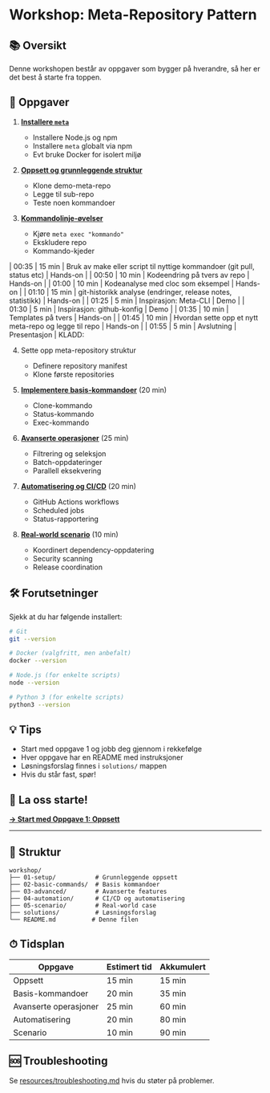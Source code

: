 # Workshop: Meta-Repository Pattern

## 📚 Oversikt

Denne workshopen består av oppgaver som bygger på hverandre, så her er det best å starte fra toppen.

## 🎯 Oppgaver

1. **[Installere `meta`](01-prereqs/)**
   - Installere Node.js og npm
   - Installere `meta` globalt via npm
   - Evt bruke Docker for isolert miljø

2. **[Oppsett og grunnleggende struktur](02-setup/)**
   - Klone demo-meta-repo
   - Legge til sub-repo
   - Teste noen kommandoer

3. **[Kommandolinje-øvelser](03-commands/)**
   - Kjøre `meta exec "kommando"`
   - Ekskludere repo
   - Kommando-kjeder


| 00:35 | 15 min | Bruk av make eller script til nyttige kommandoer (git pull, status etc) | Hands-on |
| 00:50 | 10 min | Kodeendring på tvers av repo | Hands-on |
| 01:00 | 10 min | Kodeanalyse med cloc som eksempel | Hands-on |
| 01:10 | 15 min | git-historikk analyse (endringer, release notes, statistikk) | Hands-on |
| 01:25 | 5 min | Inspirasjon: Meta-CLI | Demo |
| 01:30 | 5 min | Inspirasjon: github-konfig | Demo |
| 01:35 | 10 min | Templates på tvers | Hands-on |
| 01:45 | 10 min | Hvordan sette opp et nytt meta-repo og legge til repo | Hands-on |
| 01:55 | 5 min | Avslutning | Presentasjon |
KLADD:

4. Sette opp meta-repository struktur
   - Definere repository manifest
   - Klone første repositories

2. **[Implementere basis-kommandoer](02-basic-commands/)** (20 min)
   - Clone-kommando
   - Status-kommando
   - Exec-kommando

3. **[Avanserte operasjoner](03-advanced/)** (25 min)
   - Filtrering og seleksjon
   - Batch-oppdateringer
   - Parallell eksekvering

4. **[Automatisering og CI/CD](04-automation/)** (20 min)
   - GitHub Actions workflows
   - Scheduled jobs
   - Status-rapportering

5. **[Real-world scenario](05-scenario/)** (10 min)
   - Koordinert dependency-oppdatering
   - Security scanning
   - Release coordination

## 🛠 Forutsetninger

Sjekk at du har følgende installert:

```bash
# Git
git --version

# Docker (valgfritt, men anbefalt)
docker --version

# Node.js (for enkelte scripts)
node --version

# Python 3 (for enkelte scripts)
python3 --version
```

## 💡 Tips

- Start med oppgave 1 og jobb deg gjennom i rekkefølge
- Hver oppgave har en README med instruksjoner
- Løsningsforslag finnes i `solutions/` mappen
- Hvis du står fast, spør!

## 🏁 La oss starte!

**[→ Start med Oppgave 1: Oppsett](02-setup/)**

---

## 📁 Struktur

```
workshop/
├── 01-setup/           # Grunnleggende oppsett
├── 02-basic-commands/  # Basis kommandoer
├── 03-advanced/        # Avanserte features
├── 04-automation/      # CI/CD og automatisering
├── 05-scenario/        # Real-world case
├── solutions/          # Løsningsforslag
└── README.md          # Denne filen
```

## ⏱ Tidsplan

| Oppgave | Estimert tid | Akkumulert |
|---------|--------------|------------|
| Oppsett | 15 min | 15 min |
| Basis-kommandoer | 20 min | 35 min |
| Avanserte operasjoner | 25 min | 60 min |
| Automatisering | 20 min | 80 min |
| Scenario | 10 min | 90 min |

## 🆘 Troubleshooting

Se [resources/troubleshooting.md](../resources/troubleshooting.md) hvis du støter på problemer.

